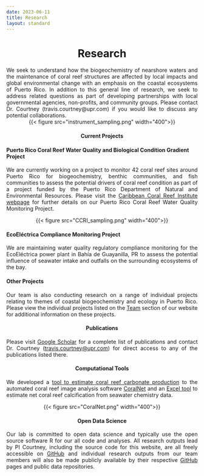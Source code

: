 ```yaml
---
date: 2023-06-11
title: Research
layout: standard
---
```


<div style="text-align: center;">

# Research

</div>

<div style="text-align: justify;"> 
We seek to understand how the biogeochemistry of nearshore waters and the maintenance of coral reef structures are affected by local impacts and global environmental change with an emphasis on the coastal ecosystems of Puerto Rico. In addition to this general line of research, we seek to address related questions as part of developing partnerships with local governmental agencies, non-profits, and community groups. Please contact Dr. Courtney (travis.courtney@upr.com) if you would like to discuss any potential collaborations.

</div>

<div style="text-align: center;">
{{< figure src="instrument_sampling.png" width="400">}}
</div>


<div style="text-align: center;">

#### Current Projects

</div>

#### Puerto Rico Coral Reef Water Quality and Biological Condition Gradient Project

<div style="text-align: justify;"> 

We are currently working on a project to monitor 42 coral reef sites around Puerto Rico for biogeochemistry, benthic communities, and fish communities to assess the potential drivers of coral reef condition as part of a project funded by the Puerto Rico Department of Natural and Environmental Resources. Please visit the [Caribbean Coral Reef Institute webpage](https://www.uprm.edu/ccri/research/water-quality-project/) for further details on our Puerto Rico Coral Reef Water Quality Monitoring Project.

</div>

<div style="text-align: center;">
{{< figure src="CCRI_sampling.png" width="400">}}
</div>

#### EcoEléctrica Compliance Monitoring Project

<div style="text-align: justify;"> 

We are maintaining water quality regulatory compliance monitoring for the EcoEléctrica power plant in Bahía de Guayanilla, PR to assess the potential influence of seawater intake and outfalls on the surrounding ecosystems of the bay.

</div>

#### Other Projects

<div style="text-align: justify;"> 

Our team is also conducting research on a range of individual projects relating to themes of coastal biogeochemistry and ecology in Puerto Rico. Please view the individual projects listed on the [Team](https://theberglab.com/team/) section of our website for additional information on these projects.

</div>

<div style="text-align: center;">

#### Publications

</div>

<div style="text-align: justify;"> 

Please visit [Google Scholar](https://scholar.google.com/citations?user=hK_DxtUAAAAJ&hl) for a complete list of publications and contact Dr. Courtney (travis.courtney@upr.com) for direct access to any of the publications listed there.

</div>

<div style="text-align: center;">

#### Computational Tools

</div>

<div style="text-align: justify;"> 

We developed a [tool to estimate coral reef carbonate production](https://coralnet.ucsd.edu/blog/coralnet-now-estimates-carbonate-production-rates/) to the automated coral reef image analysis software [CoralNet](https://coralnet.ucsd.edu/) and an [Excel tool](https://zenodo.org/record/7051628) to estimate net coral reef calcification from seawater chemistry data.

</div>

<div style="text-align: center;">
{{< figure src="CoralNet.png" width="400">}}
</div>

<div style="text-align: center;">

#### Open Data Science

</div>

<div style="text-align: justify;"> 

Our lab is committed to open data science and typically use the open source software R for our all code and analyses. All research outputs lead by PI Courtney, including the source code for this website, are all freely accessible on [GitHub](https://github.com/traviscourtney) and individual research outputs from our team members will also be made publicly available by their respective [GitHub](https://github.com/) pages and public data repositories.

</div>